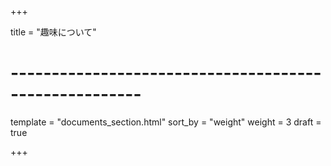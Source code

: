 +++

title = "趣味について"

# ------------------------------------------------------

template = "documents_section.html"
sort_by = "weight"
weight = 3
draft = true

+++

